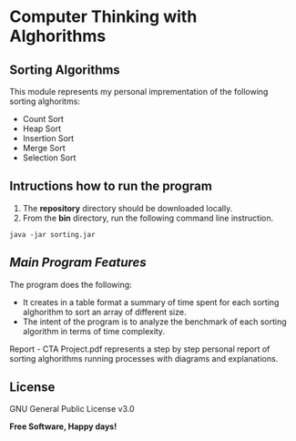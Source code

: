 # Computer Thinking with Alghorithms
## Sorting Algorithms 

This module represents my personal imprementation of the following sorting alghoritms: 
* Count Sort
* Heap Sort
* Insertion Sort
* Merge Sort
* Selection Sort

## Intructions how to run the program
1. The __repository__ directory should be downloaded locally. 
1. From the __bin__ directory, run the following command line instruction.
```
java -jar sorting.jar
```


## _Main Program Features_
The program does the following:
* It creates in a table format a summary of time spent for each sorting alghorithm to sort an array of different size. 
* The intent of the program is to analyze the benchmark of each sorting algorithm in terms of time complexity.  

Report - CTA Project.pdf represents a step by step personal report of sorting alghorithms running processes with diagrams and explanations.

## License
GNU General Public License v3.0 

**Free Software, Happy days!**
